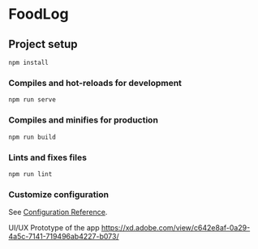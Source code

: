 # FoodLog

## Project setup
```
npm install
```

### Compiles and hot-reloads for development
```
npm run serve
```

### Compiles and minifies for production
```
npm run build
```

### Lints and fixes files
```
npm run lint
```

### Customize configuration
See [Configuration Reference](https://cli.vuejs.org/config/).


UI/UX Prototype of the app
https://xd.adobe.com/view/c642e8af-0a29-4a5c-7141-719496ab4227-b073/